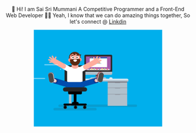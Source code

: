 <p align="center">👋 Hi! I am Sai Sri Mummani
A Competitive Programmer and a Front-End Web Developer 👨‍💻
Yeah, I know that we can do amazing things together,
  So let's connect @ <a href="https://www.linkedin.com/in/sai-sri-mummani-8800a91a9/">Linkdin</a> </p>
  <center>
<img src="https://raw.githubusercontent.com/himanshu010/himanshu010/master/1.gif" width="350" title="hover text">
</center>
